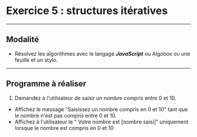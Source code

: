 # Exercice 5 : structures itératives

---

## Modalité

- Résolvez les algorithmes avec le langage ***JavaScript*** ou Algobox ou une feuille et un stylo.

---

## Programme à réaliser

1. Demandez à l'utilisateur de saisir un nombre compris entre 0 et 10.
- Affichez le message "Saisissez un nombre compris en 0 et 10" tant que le nombre n'est pas compris entre 0 et 10.
- Affichez à l'utilisateur le " Votre nombre est [nombre saisi]" uniquement lorsque le nombre est compris en 0 et 10
